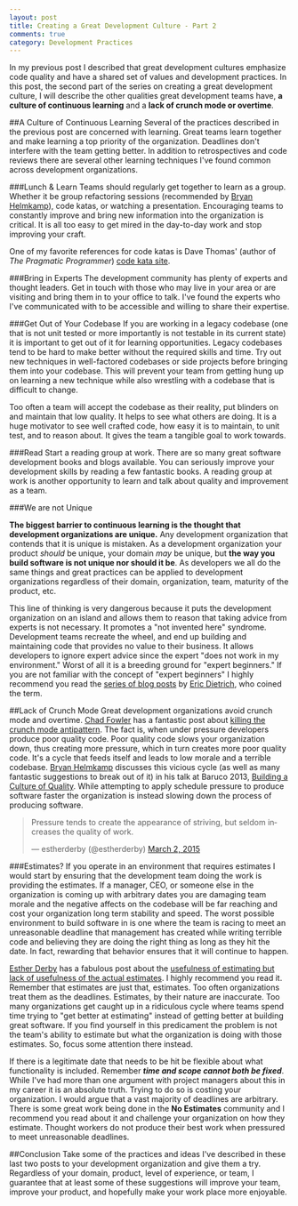 ```yaml
---
layout: post
title: Creating a Great Development Culture - Part 2
comments: true
category: Development Practices
---
```

In my previous post I described that great development cultures emphasize code quality and have a shared set of values and development practices. In this post, the second part of the series on creating a great development culture, I will describe the other qualities great development teams have, **a culture of continuous learning** and a **lack of crunch mode or overtime**.

<!--more-->

##A Culture of Continuous Learning
Several of the practices described in the previous post are concerned with learning. Great teams learn together and make learning a top priority of the organization. Deadlines don't interfere with the team getting better. In addition to retrospectives and code reviews there are several other learning techniques I've found common across development organizations.

###Lunch & Learn
Teams should regularly get together to learn as a group. Whether it be group refactoring sessions (recommended by [Bryan Helmkamp](https://twitter.com/brynary "Bryan Helmkamp's Twitter Account")), code katas, or watching a presentation. Encouraging teams to constantly improve and bring new information into the organization is critical. It is all too easy to get mired in the day-to-day work and stop improving your craft. 

One of my favorite references for code katas is Dave Thomas' (author of _The Pragmatic Programmer_) [code kata site](http://codekata.com/ "PragDave's Code Kata Website").

###Bring in Experts 
The development community has plenty of experts and thought leaders. Get in touch with those who may live in your area or are visiting and bring them in to your office to talk. I've found the experts who I've communicated with to be accessible and willing to share their expertise.

###Get Out of Your Codebase
If you are working in a legacy codebase (one that is not unit tested or more importantly is not testable in its current state) it is important to get out of it for learning opportunities. Legacy codebases tend to be hard to make better without the required skills and time. Try out new techniques in well-factored codebases or side projects before bringing them into your codebase. This will prevent your team from getting hung up on learning a new technique while also wrestling with a codebase that is difficult to change.

Too often a team will accept the codebase as their reality, put blinders on and maintain that low quality. It helps to see what others are doing. It is a huge motivator to see well crafted code, how easy it is to maintain, to unit test, and to reason about. It gives the team a tangible goal to work towards.

###Read
Start a reading group at work. There are so many great software development books and blogs available. You can seriously improve your development skills by reading a few fantastic books. A reading group at work is another opportunity to learn and talk about quality and improvement as a team. 

###We are not Unique

**The biggest barrier to continuous learning is the thought that development organizations are unique.** Any development organization that contends that it is unique is mistaken. As a development organization your product *should* be unique, your domain *may* be unique, but **the way you build software is not unique nor should it be**. As developers we all do the same things and great practices can be applied to development organizations regardless of their domain, organization, team, maturity of the product, etc. 

This line of thinking is very dangerous because it puts the development organization on an island and allows them to reason that taking advice from experts is not necessary. It promotes a "not invented here" syndrome. Development teams recreate the wheel, and end up building and maintaining code that provides no value to their business. It allows developers to ignore expert advice since the expert "does not work in my environment." Worst of all it is a breeding ground for "expert beginners." If you are not familiar with the concept of "expert beginners" I highly recommend you read the [series of blog posts](http://www.daedtech.com/tag/expert-beginner) by [Eric Dietrich](http://www.daedtech.com/blog "Eric Dietrich's Blog"), who coined the term.

##Lack of Crunch Mode
Great development organizations avoid crunch mode and overtime. [Chad Fowler](http://chadfowler.com/ "Chad Fowler's website") has a fantastic post about [killing the crunch mode antipattern](http://chadfowler.com/blog/2014/01/22/the-crunch-mode-antipattern/). The fact is, when under pressure developers produce poor quality code. Poor quality code slows your organization down, thus creating more pressure, which in turn creates more poor quality code. It's a cycle that feeds itself and leads to low morale and a terrible codebase. [Bryan Helmkamp](https://twitter.com/brynary "Bryan Helmkamp's Twitter Account")
discusses this vicious cycle (as well as many fantastic suggestions to break out of it) in his talk at Baruco 2013, [Building a Culture of Quality](https://www.youtube.com/watch?v=Jsi1YTkXwxA). While attempting to apply schedule pressure to produce software faster the organization is instead slowing down the process of producing software. 
<blockquote class="twitter-tweet" lang="en"><p>Pressure tends to create the appearance of striving, but seldom increases the quality of work.</p>&mdash; estherderby (@estherderby) <a href="https://twitter.com/estherderby/status/572402741282152449">March 2, 2015</a></blockquote>
<script async src="//platform.twitter.com/widgets.js" charset="utf-8"></script>

###Estimates?
If you operate in an environment that requires estimates I would start by ensuring that the development team doing the work is providing the estimates. If a manager, CEO, or someone else in the organization is coming up with arbitrary dates you are damaging team morale and the negative affects on the codebase will be far reaching and cost your organization long term stability and speed. The worst possible environment to build software in is one where the team is racing to meet an unreasonable deadline that management has created while writing terrible code and believing they are doing the right thing as long as they hit the date. In fact, rewarding that behavior ensures that it will continue to happen.

[Esther Derby](http://www.estherderby.com/ "Esther Derby's website") has a fabulous post about the [usefulness of estimating but lack of usefulness of the actual estimates](http://www.estherderby.com/2012/03/estimating-is-often-helpful-estimates-are-often-not.html). I highly recommend you read it. Remember that estimates are just that, estimates. Too often organizations treat them as the deadlines. Estimates, by their nature are inaccurate. Too many organizations get caught up in a  ridiculous cycle where teams spend time trying to "get better at estimating" instead of getting better at building great software. If you find yourself in this predicament the problem is not the team's ability to estimate but what the organization is doing with those estimates. So, focus some attention there instead.

If there is a legitimate date that needs to be hit be flexible about what functionality is included. Remember **_time and scope cannot both be fixed_**. While I've had more than one argument with project managers about this in my career it is an absolute truth. Trying to do so is costing your organization. I would argue that a vast majority of deadlines are arbitrary. There is some great work being done in the **No Estimates** community and I recommend you read about it and challenge your organization on how they estimate. Thought workers do not produce their best work when pressured to meet unreasonable deadlines. 

##Conclusion
Take some of the practices and ideas I've described in these last two posts to your development organization and give them a try. Regardless of your domain, product, level of experience, or team, I guarantee that at least some of these suggestions will improve your team, improve your product, and hopefully make your work place more enjoyable.
